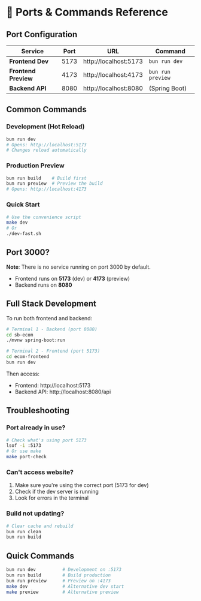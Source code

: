 # 🚀 Ports & Commands Reference

## Port Configuration

| Service | Port | URL | Command |
|---------|------|-----|---------|
| **Frontend Dev** | 5173 | http://localhost:5173 | `bun run dev` |
| **Frontend Preview** | 4173 | http://localhost:4173 | `bun run preview` |
| **Backend API** | 8080 | http://localhost:8080 | (Spring Boot) |

## Common Commands

### Development (Hot Reload)
```bash
bun run dev
# Opens: http://localhost:5173
# Changes reload automatically
```

### Production Preview
```bash
bun run build    # Build first
bun run preview  # Preview the build
# Opens: http://localhost:4173
```

### Quick Start
```bash
# Use the convenience script
make dev
# Or
./dev-fast.sh
```

## Port 3000?
**Note**: There is no service running on port 3000 by default.
- Frontend runs on **5173** (dev) or **4173** (preview)
- Backend runs on **8080**

## Full Stack Development

To run both frontend and backend:

```bash
# Terminal 1 - Backend (port 8080)
cd sb-ecom
./mvnw spring-boot:run

# Terminal 2 - Frontend (port 5173)
cd ecom-frontend
bun run dev
```

Then access:
- Frontend: http://localhost:5173
- Backend API: http://localhost:8080/api

## Troubleshooting

### Port already in use?
```bash
# Check what's using port 5173
lsof -i :5173
# Or use make
make port-check
```

### Can't access website?
1. Make sure you're using the correct port (5173 for dev)
2. Check if the dev server is running
3. Look for errors in the terminal

### Build not updating?
```bash
# Clear cache and rebuild
bun run clean
bun run build
```

## Quick Commands

```bash
bun run dev          # Development on :5173
bun run build        # Build production
bun run preview      # Preview on :4173
make dev             # Alternative dev start
make preview         # Alternative preview
```


